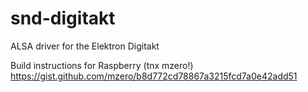 # snd-digitakt
ALSA driver for the Elektron Digitakt

Build instructions for Raspberry (tnx mzero!)
https://gist.github.com/mzero/b8d772cd78867a3215fcd7a0e42add51
